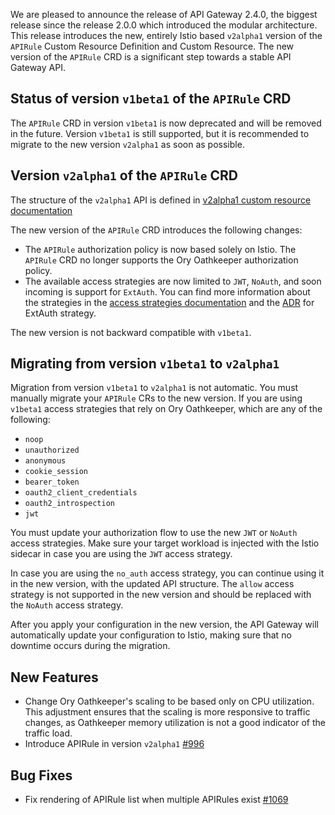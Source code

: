 We are pleased to announce the release of API Gateway 2.4.0, the biggest release since the release 2.0.0 which introduced the modular architecture.
This release introduces the new, entirely Istio based `v2alpha1` version of the `APIRule` Custom Resource Definition and Custom Resource.
The new version of the `APIRule` CRD is a significant step towards a stable API Gateway API.

## Status of version `v1beta1` of the `APIRule` CRD

The `APIRule` CRD in version `v1beta1` is now deprecated and will be removed in the future.
Version `v1beta1` is still supported, but it is recommended to migrate to the new version `v2alpha1` as soon as possible.

## Version `v2alpha1` of the `APIRule` CRD

The structure of the `v2alpha1` API is defined in [v2alpha1 custom resource documentation](../user/custom-resources/apirule/v2alpha1/04-10-apirule-custom-resource.md)

The new version of the `APIRule` CRD introduces the following changes:
- The `APIRule` authorization policy is now based solely on Istio. The `APIRule` CRD no longer supports the Ory Oathkeeper authorization policy.
- The available access strategies are now limited to `JWT`, `NoAuth`, and soon incoming is support for `ExtAuth`. You can find more information about the strategies in the [access strategies documentation](../user/custom-resources/apirule/v2alpha1/04-15-api-rule-access-strategies.md) and the [ADR](https://github.com/kyma-project/api-gateway/issues/938) for ExtAuth strategy.

The new version is not backward compatible with `v1beta1`.

## Migrating from version `v1beta1` to `v2alpha1`

Migration from version `v1beta1` to `v2alpha1` is not automatic.
You must manually migrate your `APIRule` CRs to the new version.
If you are using `v1beta1` access strategies that rely on Ory Oathkeeper, which are any of the following:
- `noop`
- `unauthorized`
- `anonymous`
- `cookie_session`
- `bearer_token`
- `oauth2_client_credentials`
- `oauth2_introspection`
- `jwt`

You must update your authorization flow to use the new `JWT` or `NoAuth` access strategies.
Make sure your target workload is injected with the Istio sidecar in case you are using the `JWT` access strategy.

In case you are using the `no_auth` access strategy, you can continue using it in the new version, with the updated API structure.
The `allow` access strategy is not supported in the new version and should be replaced with the `NoAuth` access strategy.

After you apply your configuration in the new version, the API Gateway will automatically update your configuration to Istio, making sure that no downtime occurs during the migration.

## New Features

- Change Ory Oathkeeper's scaling to be based only on CPU utilization. This adjustment ensures that the scaling is more responsive to traffic changes, as Oathkeeper memory utilization is not a good indicator of the traffic load.
- Introduce APIRule in version `v2alpha1` [#996](https://github.com/kyma-project/api-gateway/pull/996)

## Bug Fixes

- Fix rendering of APIRule list when multiple APIRules exist [#1069](https://github.com/kyma-project/api-gateway/pull/1069)
